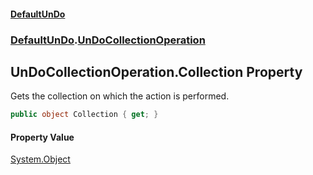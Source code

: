 #### [DefaultUnDo](DefaultUnDo.md 'DefaultUnDo')
### [DefaultUnDo](DefaultUnDo.md#DefaultUnDo 'DefaultUnDo').[UnDoCollectionOperation](UnDoCollectionOperation.md 'DefaultUnDo.UnDoCollectionOperation')

## UnDoCollectionOperation.Collection Property

Gets the collection on which the action is performed.

```csharp
public object Collection { get; }
```

#### Property Value
[System.Object](https://docs.microsoft.com/en-us/dotnet/api/System.Object 'System.Object')